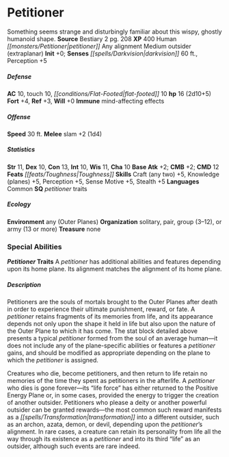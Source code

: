 ﻿---
cssclass: [monsters]
title1: Petitioner
desc_short: Something seems strange and disturbingly familiar about this wispy, ghostly
  humanoid shape.
title2: Petitioner
CR: 1
sources:
- name: Bestiary 2
  page: 208
  link: http://paizo.com/pathfinderRPG/v5748btpy8hif
XP: 400
race: Human
classes:
- petitioner
alignment: Any alignment
size: Medium
type: outsider
subtypes:
- extraplanar
initiative:
  bonus: 0
senses:
  darkvision: 60
AC:
  AC: 10
  touch: 10
  flat_footed: 10
HP:
  HP: 16
  long: 2d10+5
saves:
  fort: 4
  ref: 3
  will: 0
immunities:
- mind-affecting effects
speeds:
  base: 30
attacks:
  melee:
  - - text: slam +2 (1d4)
      entries:
      - - damage: 1d4
      attack: slam
      bonus:
      - 2
ability_scores:
  STR: 11
  DEX: 10
  CON: 13
  INT: 10
  WIS: 11
  CHA: 10
BAB: 2
CMB: 2
CMD: 12
feats:
- name: Toughness
skills:
  Craft (any two): 5
  Knowledge (planes): 5
  Perception: 5
  Sense Motive: 5
  Stealth: 5
languages:
- Common
special_qualities:
- petitioner traits
ecology:
  environment: any (Outer Planes)
  organization: solitary, pair, group (3-12), or army (13 or more)
  treasure_type: none
special_abilities:
  Petitioner Traits: A petitioner has additional abilities and features depending
    upon its home plane. Its alignment matches the alignment of its home plane.
desc_long: |-
  Petitioners are the souls of mortals brought to the Outer Planes after death in order to experience their ultimate punishment, reward, or fate. A petitioner retains fragments of its memories from life, and its appearance depends not only upon the shape it held in life but also upon the nature of the Outer Plane to which it has come. The stat block detailed above presents a typical petitioner formed from the soul of an average human-it does not include any of the plane-specific abilities or features a petitioner gains, and should be modified as appropriate depending on the plane to which the petitioner is assigned.

  Creatures who die, become petitioners, and then return to life retain no memories of the time they spent as petitioners in the afterlife. A petitioner who dies is gone forever-its “life force” has either returned to the Positive Energy Plane or, in some cases, provided the energy to trigger the creation of another outsider. Petitioners who please a deity or another powerful outsider can be granted rewards-the most common such reward manifests as a transformation into a different outsider, such as an archon, azata, demon, or devil, depending upon the petitioner's alignment. In rare cases, a creature can retain its personality from life all the way through its existence as a petitioner and into its third “life” as an outsider, although such events are rare indeed.

---

# Petitioner
Something seems strange and disturbingly familiar about this wispy, ghostly humanoid shape.
**Source** Bestiary 2 pg. 208
**XP** 400
Human _[[monsters/Petitioner|petitioner]]_
Any alignment Medium outsider (extraplanar)
**Init** +0; **Senses** _[[spells/Darkvision|darkvision]]_ 60 ft., Perception +5

##### Defense

**AC** 10, touch 10, _[[conditions/Flat-Footed|flat-footed]]_ 10
**hp** 16 (2d10+5)
**Fort** +4, **Ref** +3, **Will** +0
**Immune** mind-affecting effects

##### Offense
**Speed** 30 ft.
**Melee** slam +2 (1d4)

##### Statistics
**Str** 11, **Dex** 10, **Con** 13, **Int** 10, **Wis** 11, **Cha** 10
**Base Atk** +2; **CMB** +2; **CMD** 12
**Feats** _[[feats/Toughness|Toughness]]_
**Skills** Craft (any two) +5, Knowledge (planes) +5, Perception +5, Sense Motive +5, Stealth +5
**Languages** Common
**SQ** _petitioner_ traits

##### Ecology

**Environment** any (Outer Planes)
**Organization** solitary, pair, group (3–12), or army (13 or more)
**Treasure** none

### Special Abilities

**_Petitioner_ Traits** A _petitioner_ has additional abilities and features depending upon its home plane. Its alignment matches the alignment of its home plane.

##### Description

Petitioners are the souls of mortals brought to the Outer Planes after death in order to experience their ultimate punishment, reward, or fate. A _petitioner_ retains fragments of its memories from life, and its appearance depends not only upon the shape it held in life but also upon the nature of the Outer Plane to which it has come. The stat block detailed above presents a typical _petitioner_ formed from the soul of an average human—it does not include any of the plane-specific abilities or features a _petitioner_ gains, and should be modified as appropriate depending on the plane to which the _petitioner_ is assigned.

Creatures who die, become petitioners, and then return to life retain no memories of the time they spent as petitioners in the afterlife. A _petitioner_ who dies is gone forever—its “life force” has either returned to the Positive Energy Plane or, in some cases, provided the energy to trigger the creation of another outsider. Petitioners who please a deity or another powerful outsider can be granted rewards—the most common such reward manifests as a _[[spells/Transformation|transformation]]_ into a different outsider, such as an archon, azata, demon, or devil, depending upon the _petitioner_’s alignment. In rare cases, a creature can retain its personality from life all the way through its existence as a _petitioner_ and into its third “life” as an outsider, although such events are rare indeed.